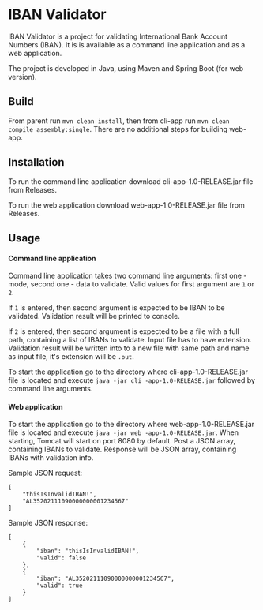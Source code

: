 # IBAN Validator

IBAN Validator is a project for validating International Bank Account Numbers (IBAN). It is is available as a command
 line application and as a web application.

The project is developed in Java, using Maven and Spring Boot (for web version).

## Build

From parent run `mvn clean install`, then from cli-app run `mvn clean compile assembly:single`. There are no additional steps for building web-app.

## Installation

To run the command line application download cli-app-1.0-RELEASE.jar file from Releases.

To run the web application download web-app-1.0-RELEASE.jar file from Releases.

## Usage

#### Command line application
Command line application takes two command line arguments: first one - mode, second one - data to validate.
Valid values for first argument are `1` or `2`.

If `1` is entered, then second argument is expected to be IBAN to be validated. Validation result will be printed to
console.

If `2` is entered, then second argument is expected to be a file with a full path, containing a list of IBANs to
validate. Input file has to have extension. Validation result will be written into to a new file with same path and name as input file, it's extension
 will be `.out`.
 
To start the application go to the directory where cli-app-1.0-RELEASE.jar file is located and execute `java -jar cli
-app-1.0-RELEASE.jar` followed by command line arguments.

#### Web application
To start the application go to the directory where web-app-1.0-RELEASE.jar file is located and execute `java -jar web
-app-1.0-RELEASE.jar`. When starting, Tomcat will start on port 8080 by default. Post a JSON array, containing IBANs
to validate. Response will be JSON array, containing IBANs with validation info.

Sample JSON request:
```
[
 	"thisIsInvalidIBAN!",
 	"AL35202111090000000001234567"
]
```
Sample JSON response:
```
[
    {
        "iban": "thisIsInvalidIBAN!",
        "valid": false
    },
    {
        "iban": "AL35202111090000000001234567",
        "valid": true
    }
]
```

